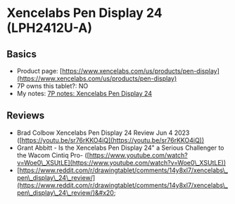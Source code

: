 # Xencelabs Pen Display 24 (LPH2412U-A)

## Basics

* Product page: [https://www.xencelabs.com/us/products/pen-display](https://www.xencelabs.com/us/products/pen-display)
* 7P owns this tablet?: NO
* My notes: [7P notes: Xencelabs Pen Display 24](../../7p-notes/7p-notes-xencelabs/7p-notes-xencelabs-pen-display-24.md)  &#x20;

## Reviews

* Brad Colbow Xencelabs Pen Display 24 Review Jun 4 2023 ([https://youtu.be/sr76rKKO4iQ](https://youtu.be/sr76rKKO4iQ))
* Grant Abbitt - Is the Xencelabs Pen Display 24" a Serious Challenger to the Wacom Cintiq Pro- ([https://www.youtube.com/watch?v=Woe0\_XSUtLE](https://www.youtube.com/watch?v=Woe0\_XSUtLE))
* [https://www.reddit.com/r/drawingtablet/comments/14y8xl7/xencelabs\_pen\_display\_24\_review/](https://www.reddit.com/r/drawingtablet/comments/14y8xl7/xencelabs\_pen\_display\_24\_review/)&#x20;



